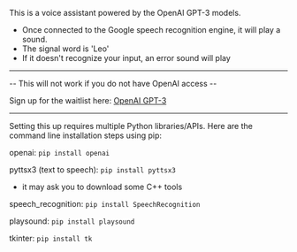 This is a voice assistant powered by the OpenAI GPT-3 models.
- Once connected to the Google speech recognition engine, it will play a sound.
- The signal word is 'Leo'
- If it doesn't recognize your input, an error sound will play

***
-- This will not work if you do not have OpenAI access --

Sign up for the waitlist here: [OpenAI GPT-3](https://openai.com/api/)

***
Setting this up requires multiple Python libraries/APIs.
Here are the command line installation steps using pip:

openai:
```pip install openai```

pyttsx3 (text to speech):
```pip install pyttsx3```
 - it may ask you to download some C++ tools
 
speech_recognition:
```pip install SpeechRecognition```

playsound:
```pip install playsound```

tkinter:
```pip install tk```
